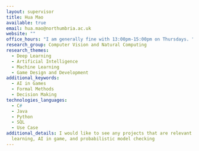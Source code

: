 ```yaml
---
layout: supervisor
title: Hua Mao
available: true
email: hua.mao@northumbria.ac.uk
website: ""
office_hours: "I am generally fine with 13:00pm-15:00pm on Thursdays. "
research_group: Computer Vision and Natural Computing
research_themes:
  - Deep Learning
  - Artificial Intelligence
  - Machine Learning
  - Game Design and Development
additional_keywords:
  - AI in Games
  - Formal Methods
  - Decision Making
technologies_languages:
  - C#
  - Java
  - Python
  - SQL
  - Use Case
additional_details: I would like to see any projects that are relevant to deep
  learning, AI in game, and probabilistic model checking
---
```

